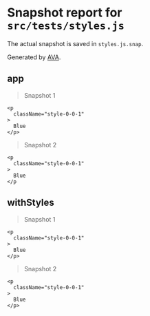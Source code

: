 # Snapshot report for `src/tests/styles.js`

The actual snapshot is saved in `styles.js.snap`.

Generated by [AVA](https://ava.li).

## app

> Snapshot 1

    <p
      className="style-0-0-1"
    >
      Blue
    </p>

> Snapshot 2

    <p
      className="style-0-0-1"
    >
      Blue
    </p

## withStyles

> Snapshot 1

    <p
      className="style-0-0-1"
    >
      Blue
    </p>

> Snapshot 2

    <p
      className="style-0-0-1"
    >
      Blue
    </p>